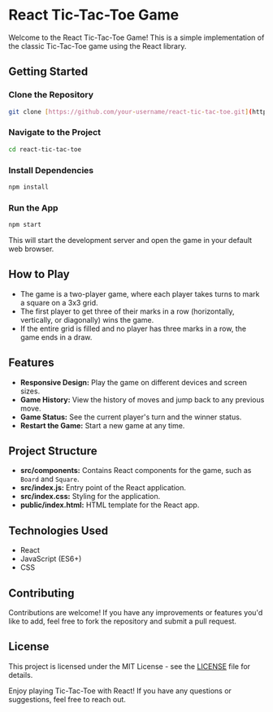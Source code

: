 # React Tic-Tac-Toe Game

Welcome to the React Tic-Tac-Toe Game! This is a simple implementation of the classic Tic-Tac-Toe game using the React library.

## Getting Started

### Clone the Repository

```bash
git clone [https://github.com/your-username/react-tic-tac-toe.git](https://github.com/anshuman-com/tic-tac-toe.git)
```

### Navigate to the Project

```bash
cd react-tic-tac-toe
```

### Install Dependencies

```bash
npm install
```

### Run the App

```bash
npm start
```

This will start the development server and open the game in your default web browser.

## How to Play

- The game is a two-player game, where each player takes turns to mark a square on a 3x3 grid.
- The first player to get three of their marks in a row (horizontally, vertically, or diagonally) wins the game.
- If the entire grid is filled and no player has three marks in a row, the game ends in a draw.

## Features

- **Responsive Design:** Play the game on different devices and screen sizes.
- **Game History:** View the history of moves and jump back to any previous move.
- **Game Status:** See the current player's turn and the winner status.
- **Restart the Game:** Start a new game at any time.

## Project Structure

- **src/components:** Contains React components for the game, such as `Board` and `Square`.
- **src/index.js:** Entry point of the React application.
- **src/index.css:** Styling for the application.
- **public/index.html:** HTML template for the React app.

## Technologies Used

- React
- JavaScript (ES6+)
- CSS

## Contributing

Contributions are welcome! If you have any improvements or features you'd like to add, feel free to fork the repository and submit a pull request.

## License

This project is licensed under the MIT License - see the [LICENSE](LICENSE) file for details.

Enjoy playing Tic-Tac-Toe with React! If you have any questions or suggestions, feel free to reach out.
